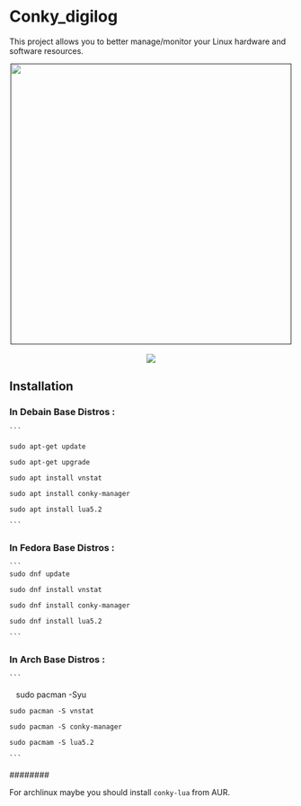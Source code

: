 #  Conky_digilog <br/>
This project allows you to better manage/monitor your Linux hardware and software resources.

<div align="center"><a href=""><img src="http://s8.picofile.com/file/8352588468/sc.png"  width="500"></a></div><br/>

<div align="center"><a href=""><img src="http://s9.picofile.com/file/8352585384/coccccc.gif"></a></div>

## Installation

###  In Debain Base Distros :
	```
	
    sudo apt-get update 
 
    sudo apt-get upgrade

    sudo apt install vnstat 

    sudo apt install conky-manager
    
    sudo apt install lua5.2
    
 	```
### In Fedora Base Distros :

	```
    sudo dnf update

    sudo dnf install vnstat

    sudo dnf install conky-manager
    
    sudo dnf install lua5.2
    
	```
### In Arch Base Distros :
	```
    sudo pacman -Syu

    sudo pacman -S vnstat

    sudo pacman -S conky-manager
    
    sudo pacmam -S lua5.2
    
 	```
########

 For archlinux maybe you should install `conky-lua` from AUR. 

